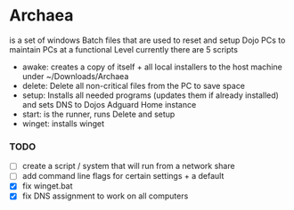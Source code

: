 # Archaea 
is a set of windows Batch files that are used to reset and setup Dojo PCs to maintain PCs at a functional Level currently there are 5 scripts 
- awake: creates a copy of itself + all local installers to the host machine under ~/Downloads/Archaea
- delete: Delete all non-critical files from the PC to save space
- setup: Installs all needed programs (updates them if already installed) and sets DNS to Dojos Adguard Home instance
- start: is the runner, runs Delete and setup
- winget: installs winget

### TODO
- [ ] create a script / system that will run from a network share
- [ ] add command line flags for certain settings + a default
- [x] fix winget.bat
- [x] fix DNS assignment to work on all computers
